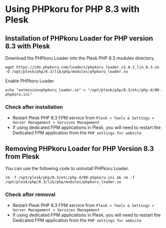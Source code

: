 # Using PHPkoru for PHP 8.3 with Plesk

## Installation of PHPkoru Loader for PHP version 8.3 with Plesk

Download the PHPkoru Loader into the Plesk PHP 8.3 modules directory.
```shell
wget https://cdn.phpkoru.com/loaders/phpkoru_loader_v1.0.2_lin_8.3.so -O /opt/plesk/php/8.3/lib/php/modules/phpkoru_loader.so
```

Enable PHPkoru Loader
```shell
echo "extension=phpkoru_loader.so" > "/opt/plesk/php/8.3/etc/php.d/00-phpkoru.ini"
```

### Check after installation
* Restart Plesk PHP 8.3 FPM service from `Plesk > Tools & Settings > Server Management > Services Management`
* If using dedicated FPM applications in Plesk, you will need to restart the Dedicated FPM application from the `PHP settings for website`

## Removing PHPkoru Loader for PHP Version 8.3 from Plesk

You can use the following code to uninstall PHPkoru Loader.
```shell
rm -f /opt/plesk/php/8.3/etc/php.d/00-phpkoru.ini && rm -f /opt/plesk/php/8.3/lib/php/modules/phpkoru_loader.so
```

### Check after removal
* Restart Plesk PHP 8.3 FPM service from `Plesk > Tools & Settings > Server Management > Services Management`
* If using dedicated FPM applications in Plesk, you will need to restart the Dedicated FPM application from the `PHP settings for website`